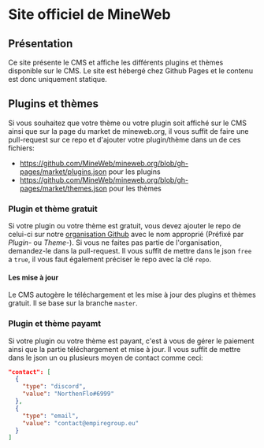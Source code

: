 # Site officiel de MineWeb

## Présentation

Ce site présente le CMS et affiche les différents plugins et thèmes disponible sur le CMS. Le site est hébergé chez Github Pages et le contenu est donc uniquement statique.

## Plugins et thèmes

Si vous souhaitez que votre thème ou votre plugin soit affiché sur le CMS ainsi que sur la page du market de mineweb.org, il vous suffit de faire une pull-request sur ce repo et d'ajouter votre plugin/thème dans un de ces fichiers:
- https://github.com/MineWeb/mineweb.org/blob/gh-pages/market/plugins.json pour les plugins
- https://github.com/MineWeb/mineweb.org/blob/gh-pages/market/themes.json pour les thèmes

### Plugin et thème gratuit

Si votre plugin ou votre thème est gratuit, vous devez ajouter le repo de celui-ci sur notre [organisation Github](https://github.com/MineWeb) avec le nom approprié (Préfixé par _Plugin-_ ou _Theme-_). Si vous ne faites pas partie de l'organisation, demandez-le dans la pull-request. Il vous suffit de mettre dans le json `free` a `true`, il vous faut également préciser le repo avec la clé `repo`.

#### Les mise à jour

Le CMS autogère le téléchargement et les mise à jour des plugins et thèmes gratuit. Il se base sur la branche `master`.

### Plugin et thème payamt

Si votre plugin ou votre thème est payant, c'est à vous de gérer le paiement ainsi que la partie téléchargement et mise à jour. Il vous suffit de mettre dans le json un ou plusieurs moyen de contact comme ceci:

```json
"contact": [
  {
    "type": "discord",
    "value": "NorthenFlo#6999"
  },
  {
    "type": "email",
    "value": "contact@empiregroup.eu"
  }
]
```
